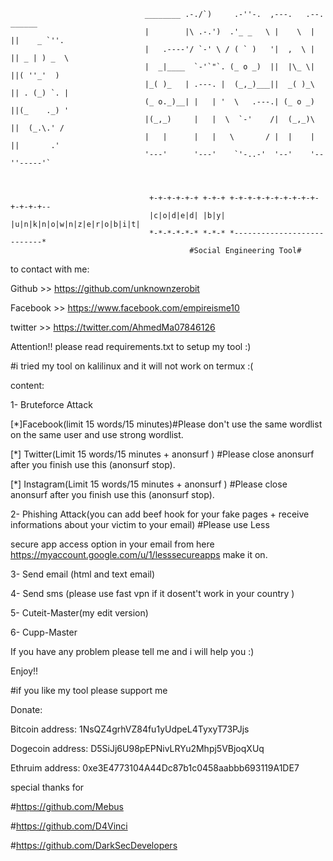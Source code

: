                                   ________ .-./`)     .-''-.  ,---.   .--. ______
                                  |        |\ .-.')  .'_ _   \ |    \  |  ||    _ `''.  
                                  |   .----'/ `-' \ / ( ` )   '|  ,  \ |  || _ | ) _  \ 
                                  |  _|____  `-'`"`. (_ o _)  ||  |\_ \|  ||( ''_'  )
                                  |_( )_   | .---. |  (_,_)___||  _( )_\  || . (_) `. | 
                                  (_ o._)__| |   | '  \   .---.| (_ o _)  ||(_    ._) ' 
                                  |(_,_)     |   |  \  `-'    /|  (_,_)\  ||  (_.\.' /  
                                  |   |      |   |   \       / |  |    |  ||       .'   
                                  '---'      '---'    `'-..-'  '--'    '--''-----'`     
                                                                

                                       
                                   +-+-+-+-+-+ +-+-+ +-+-+-+-+-+-+-+-+-+-+-+-+-+--
                                   |c|o|d|e|d| |b|y| |u|n|k|n|o|w|n|z|e|r|o|b|i|t|
                                   *-*-*-*-*-* *-*-* *---------------------------*
                                            #Social Engineering Tool#




to contact with me:

Github >> https://github.com/unknownzerobit                                                                                           

Facebook >> https://www.facebook.com/empireisme10 

twitter >> https://twitter.com/AhmedMa07846126


Attention!!
please read requirements.txt to setup my tool :)


#i tried my tool on kalilinux and it will not work on termux :(

content:

1- Bruteforce Attack

[*]Facebook(limit 15 words/15 minutes)#Please don't use the same wordlist on the same user and use strong wordlist.

[*] Twitter(Limit 15 words/15 minutes + anonsurf ) #Please close anonsurf after you finish use this (anonsurf stop).

[*] Instagram(Limit 15 words/15 minutes + anonsurf ) #Please close anonsurf after you finish use this (anonsurf stop).

2- Phishing Attack(you can add beef hook for your fake pages + receive informations about your victim to your email) #Please use  Less 

secure app access option in your email from here https://myaccount.google.com/u/1/lesssecureapps make it on.


3- Send email (html and text email)

4- Send sms (please use fast vpn if it dosent't work in your country )

5- Cuteit-Master(my edit version)

6- Cupp-Master



If you have any problem please tell me and i will help you :)

Enjoy!!



#if you like my tool please support me

Donate:

Bitcoin address: 1NsQZ4grhVZ84fu1yUdpeL4TyxyT73PJjs

Dogecoin address: D5SiJj6U98pEPNivLRYu2Mhpj5VBjoqXUq

Ethruim address: 0xe3E4773104A44Dc87b1c0458aabbb693119A1DE7


special thanks for 

#https://github.com/Mebus

#https://github.com/D4Vinci

#https://github.com/DarkSecDevelopers
